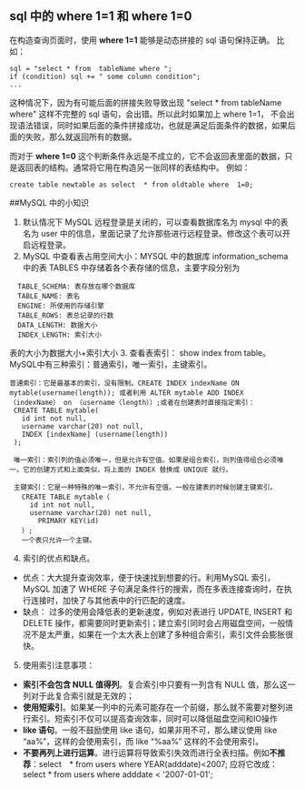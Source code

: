 ## sql 中的 where 1=1 和 where 1=0

在构造查询页面时，使用 **where 1=1** 能够是动态拼接的 sql 语句保持正确。
比如：

```
sql = "select * from  tableName where ";
if (condition) sql += " some column condition";
...

```

这种情况下，因为有可能后面的拼接失败导致出现 "select * from  tableName where" 这样不完整的 sql 语句，会出错。所以此时如果加上 where 1=1，
不会出现语法错误，同时如果后面的条件拼接成功，也就是满足后面条件的数据，如果后面的失败，那么就返回所有的数据。

而对于 **where 1=0** 这个判断条件永远是不成立的，它不会返回表里面的数据，只是返回表的结构。通常将它用在构造另一张同样的表结构中。
例如： 

```
create table newtable as select  * from oldtable where  1=0;
```

##MySQL 中的小知识
1. 默认情况下 MySQL 远程登录是关闭的，可以查看数据库名为 mysql 中的表名为 user 中的信息，里面记录了允许那些进行远程登录。修改这个表可以开启远程登录。
2. MySQL 中查看表占用空间大小：MYSQL 中的数据库 information_schema 中的表 TABLES 中存储着各个表存储的信息，主要字段分别为

```
  TABLE_SCHEMA: 表存放在哪个数据库
  TABLE_NAME: 表名
  ENGINE: 所使用的存储引擎
  TABLE_ROWS: 表总记录的行数 
  DATA_LENGTH: 数据大小
  INDEX_LENGTH: 索引大小
```
 表的大小为数据大小+索引大小
3. 查看表索引： show index from  table。MySQL中有三种索引：普通索引，唯一索引，主键索引。
 ```
 普通索引：它是最基本的索引，没有限制。CREATE INDEX indexName ON mytable(username(length)); 或者利用 ALTER mytable ADD INDEX （indexName） on （username（length））;或者在创建表时直接指定索引：
  CREATE TABLE mytable(
    id int not null,
    username varchar(20) not null,
    INDEX [indexName] (username(length))
  );
  
  唯一索引：索引列的值必须唯一，但是允许有空值。如果是组合索引，则列值得组合必须唯一。它的创建方式和上面类似，将上面的 INDEX 替换成 UNIQUE 就行。
  
  主键索引：它是一种特殊的唯一索引，不允许有空值。一般在建表的时候创建主键索引。
    CREATE TABLE mytable（
      id int not null,
      username varchar(20) not null,
        PRIMARY KEY(id)
    ）;
    一个表只允许一个主键。
 ```
4. 索引的优点和缺点。
  - 优点：大大提升查询效率，便于快速找到想要的行。利用MySQL 索引，MySQL 加速了 WHERE 子句满足条件行的搜索，而在多表连接查询时，在执行连接时，加快了与其他表中的行匹配的速度。
  - 缺点： 过多的使用会降低表的更新速度，例如对表进行 UPDATE, INSERT 和 DELETE 操作，都需要同时更新索引；建立索引同时会占用磁盘空间，一般情况不是太严重，如果在一个太大表上创建了多种组合索引，索引文件会膨胀很快。

5. 使用索引注意事项：
  - **索引不会包含 NULL 值得列**。复合索引中只要有一列含有 NULL 值，那么这一列对于此复合索引就是无效的； 
  - **使用短索引**。如果某一列中的元素可能存在一个前缀，那么就不需要对整列进行索引。短索引不仅可以提高查询效率，同时可以降低磁盘空间和IO操作
  - **like 语句**。一般不鼓励使用 like 语句，如果非用不可，那么建议使用 like “aa%”，这样的会使用索引，而 like “%aa%” 这样的不会使用索引。
  - **不要再列上进行运算**。进行运算将导致索引失效而进行全表扫描。例如**不推荐**：select　* from users where YEAR(adddate)<2007; 应将它改成： select * from  users where  adddate < '2007-01-01'; 
